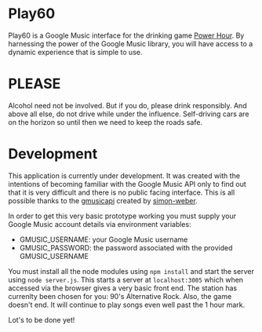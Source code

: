 # Play60

Play60 is a Google Music interface for the drinking game [Power Hour](https://en.wikipedia.org/wiki/Power_hour). By harnessing the power of the
Google Music library, you will have access to a dynamic experience that is simple to use.


# PLEASE

Alcohol need not be involved. But if you do, please drink responsibly. And above all else, do not drive while under the influence. Self-driving cars
are on the horizon so until then we need to keep the roads safe.

# Development

This application is currently under development. It was created with the intentions of becoming familiar with the Google Music API only to find out
that it is very difficult and there is no public facing interface. This is all possible thanks to the [gmusicapi](https://github.com/simon-weber/gmusicapi) created
by [simon-weber](https://github.com/simon-weber). 

In order to get this very basic prototype working you must supply your Google Music account details via environment variables:
- GMUSIC_USERNAME: your Google Music username
- GMUSIC_PASSWORD: the password associated with the provided GMUSIC_USERNAME 

You must install all the node modules using `npm install` and start the server using `node server.js`. 
This starts a server at `localhost:3005` which when accessed via the browser gives a very basic front end.
The station has currenlty been chosen for you: 90's Alternative Rock. Also, the game doesn't end. It will continue to play songs even well past the 1 hour mark.

Lot's to be done yet!
